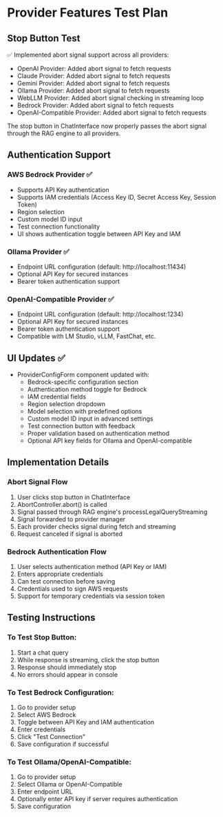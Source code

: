 # Provider Features Test Plan

## Stop Button Test
✅ Implemented abort signal support across all providers:
- OpenAI Provider: Added abort signal to fetch requests
- Claude Provider: Added abort signal to fetch requests
- Gemini Provider: Added abort signal to fetch requests
- Ollama Provider: Added abort signal to fetch requests
- WebLLM Provider: Added abort signal checking in streaming loop
- Bedrock Provider: Added abort signal to fetch requests
- OpenAI-Compatible Provider: Added abort signal to fetch requests

The stop button in ChatInterface now properly passes the abort signal through the RAG engine to all providers.

## Authentication Support

### AWS Bedrock Provider ✅
- Supports API Key authentication
- Supports IAM credentials (Access Key ID, Secret Access Key, Session Token)
- Region selection
- Custom model ID input
- Test connection functionality
- UI shows authentication toggle between API Key and IAM

### Ollama Provider ✅
- Endpoint URL configuration (default: http://localhost:11434)
- Optional API Key for secured instances
- Bearer token authentication support

### OpenAI-Compatible Provider ✅
- Endpoint URL configuration (default: http://localhost:1234)
- Optional API Key for secured instances
- Bearer token authentication support
- Compatible with LM Studio, vLLM, FastChat, etc.

## UI Updates ✅
- ProviderConfigForm component updated with:
  - Bedrock-specific configuration section
  - Authentication method toggle for Bedrock
  - IAM credential fields
  - Region selection dropdown
  - Model selection with predefined options
  - Custom model ID input in advanced settings
  - Test connection button with feedback
  - Proper validation based on authentication method
  - Optional API key fields for Ollama and OpenAI-compatible

## Implementation Details

### Abort Signal Flow
1. User clicks stop button in ChatInterface
2. AbortController.abort() is called
3. Signal passed through RAG engine's processLegalQueryStreaming
4. Signal forwarded to provider manager
5. Each provider checks signal during fetch and streaming
6. Request canceled if signal is aborted

### Bedrock Authentication Flow
1. User selects authentication method (API Key or IAM)
2. Enters appropriate credentials
3. Can test connection before saving
4. Credentials used to sign AWS requests
5. Support for temporary credentials via session token

## Testing Instructions

### To Test Stop Button:
1. Start a chat query
2. While response is streaming, click the stop button
3. Response should immediately stop
4. No errors should appear in console

### To Test Bedrock Configuration:
1. Go to provider setup
2. Select AWS Bedrock
3. Toggle between API Key and IAM authentication
4. Enter credentials
5. Click "Test Connection"
6. Save configuration if successful

### To Test Ollama/OpenAI-Compatible:
1. Go to provider setup
2. Select Ollama or OpenAI-Compatible
3. Enter endpoint URL
4. Optionally enter API key if server requires authentication
5. Save configuration